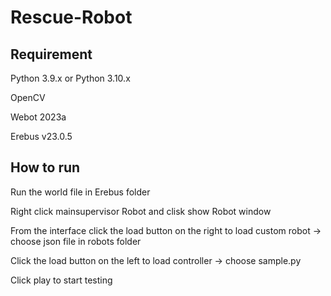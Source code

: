 # Rescue-Robot

## Requirement
Python 3.9.x or Python 3.10.x

OpenCV

Webot 2023a

Erebus v23.0.5

## How to run
Run the world file in Erebus folder

Right click mainsupervisor Robot and clisk show Robot window

From the interface click the load button on the right to load custom robot -> choose json file in robots folder

Click the load button on the left to load controller -> choose sample.py

Click play to start testing

